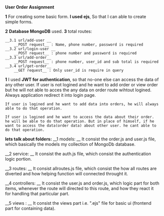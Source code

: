 **User Order Assignment**

__1__ For creating some basic form. __I used ejs__, So that I can able to create simple forms.

__2__ __Database MongoDB__ used.
__3__ total routes:
    
    __3.1 url/add-user __      
        __POST request__ : Name, phone number, password is required
    __3.2 url/login-user __    
        __POST request__ : phone number and password is required
    __3.3 url/add-order__      
        __POST request__ : phone number, user_id and sub total is required
    __3.4 url/get-order__      
        __GET request__ : Only user_id is require in query
    

__1__ I used __JWT for authentication__, so that no-one else can access the data of any other user. If user is not 
    logined 
    and he want to add order or view order but he will not able to acces the any data on order route wihtout logined. Always application redirect it into login page.
    
    If user is logined and he want to add data into orders, he will always able to do that operation.

    If user is logined and he want to access the data about their order. he will be able to do that operation. But in place of himself, if he want to access the data(order data) about other user. he cant able to do that operation. 


**lets talk about folders:**
__1 models: __ 
    It consist the order.js and user.js file, which basically the models my collection of MongoDb database.

__2 service: __ 
    It consist the auth.js file, which consist the authentication logic portion.

__3 routes: __
    It consist allroutes.js file, which consist the how all routes are diverted and how helping function 
    will connected throught it.

__4 controllers: __
    It consist the user.js and order.js, which logic part for both items, whenever the route will 
    directed to this route, and how they react it for handling that particular part.

__5 views : __
    It consist the views part i.e. ".ejs" file for basic ui (frontend part for containing data). 
